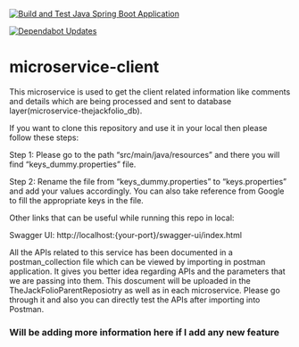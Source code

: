 [![Build and Test Java Spring Boot Application](https://github.com/Xaptured/microservice-client/actions/workflows/build-and-test.yml/badge.svg)](https://github.com/Xaptured/microservice-client/actions/workflows/build-and-test.yml)

[![Dependabot Updates](https://github.com/Xaptured/microservice-client/actions/workflows/dependabot/dependabot-updates/badge.svg)](https://github.com/Xaptured/microservice-client/actions/workflows/dependabot/dependabot-updates)

# microservice-client

This microservice is used to get the client related information like comments and details which are being processed and sent to database layer(microservice-thejackfolio_db). 

 

If you want to clone this repository and use it in your local then please follow these steps: 

 

Step 1: Please go to the path “src/main/java/resources” and there you will find “keys_dummy.properties” file. 

 

Step 2: Rename the file from “keys_dummy.properties” to “keys.properties” and add your values accordingly. You can also take reference from Google to fill the appropriate keys in the file. 

Other links that can be useful while running this repo in local: 

Swagger UI: http://localhost:{your-port}/swagger-ui/index.html 

All the APIs related to this service has been documented in a postman_collection file which can be viewed by importing in postman application. It gives you better idea regarding APIs and the parameters that we are passing into them.
This doscument will be uploaded in the TheJackFolioParentReposiotry as well as in each microservice. Please go through it and also you can directly test the APIs after importing into Postman.

### Will be adding more information here if I add any new feature 
